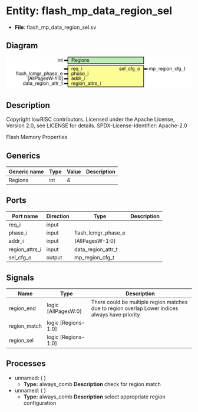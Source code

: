 # Entity: flash_mp_data_region_sel

- **File**: flash_mp_data_region_sel.sv
## Diagram

![Diagram](flash_mp_data_region_sel.svg "Diagram")
## Description

 Copyright lowRISC contributors.
 Licensed under the Apache License, Version 2.0, see LICENSE for details.
 SPDX-License-Identifier: Apache-2.0

 Flash Memory Properties


## Generics

| Generic name | Type | Value | Description |
| ------------ | ---- | ----- | ----------- |
| Regions      | int  | 4     |             |
## Ports

| Port name      | Direction | Type                | Description |
| -------------- | --------- | ------------------- | ----------- |
| req_i          | input     |                     |             |
| phase_i        | input     | flash_lcmgr_phase_e |             |
| addr_i         | input     | [AllPagesW-1:0]     |             |
| region_attrs_i | input     | data_region_attr_t  |             |
| sel_cfg_o      | output    | mp_region_cfg_t     |             |
## Signals

| Name         | Type                | Description                                                                                        |
| ------------ | ------------------- | -------------------------------------------------------------------------------------------------- |
| region_end   | logic [AllPagesW:0] |  There could be multiple region matches due to region overlap  Lower indices always have priority  |
| region_match | logic [Regions-1:0] |                                                                                                    |
| region_sel   | logic [Regions-1:0] |                                                                                                    |
## Processes
- unnamed: (  )
  - **Type:** always_comb
**Description**
 check for region match 
- unnamed: (  )
  - **Type:** always_comb
**Description**
 select appropriate region configuration 
